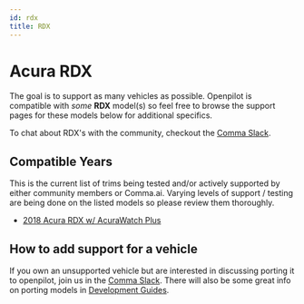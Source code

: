 ```yaml
---
id: rdx
title: RDX
---
```

# Acura RDX

The goal is to support as many vehicles as possible.
Openpilot is compatible with *some* **RDX** model(s) so feel free to browse the support pages for these models below for additional specifics.

To chat about RDX's with the community, checkout  the [Comma Slack](https://slack.comma.ai).

## Compatible Years

This is the current list of trims being tested and/or actively supported by either community members or Comma.ai.
Varying levels of support / testing are being done on the listed models so please review them thoroughly.

* [2018 Acura RDX w/ AcuraWatch Plus](/vehicles/acura/rdx/2018-acura-rdx.html)

## How to add support for a vehicle

If you own an unsupported vehicle but are interested in discussing porting it to openpilot, join us in the [Comma Slack](https://slack.comma.ai).
There will also be some great info on porting models in [Development Guides](../../development/guides/).

